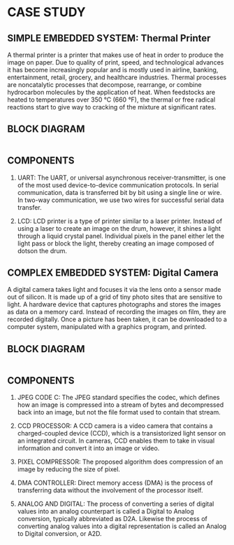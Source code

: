 # CASE STUDY #

## SIMPLE EMBEDDED SYSTEM: Thermal Printer ##

A thermal printer is a printer that makes use of heat in order to produce the image on paper. Due to quality of print, speed, and technological advances it has become increasingly popular and is mostly used in airline, banking, entertainment, retail, grocery, and healthcare industries.
Thermal processes are noncatalytic processes that decompose, rearrange, or combine hydrocarbon molecules by the application of heat. When feedstocks are heated to temperatures over 350 °C (660 °F), the thermal or free radical reactions start to give way to cracking of the mixture at significant rates.


## BLOCK DIAGRAM ##

![]()


## COMPONENTS ##

1.	UART: The UART, or universal asynchronous receiver-transmitter, is one of the most used device-to-device communication protocols. In serial communication, data is transferred bit by bit using a single line or wire. In two-way communication, we use two wires for successful serial data transfer.

2.	LCD: LCD printer is a type of printer similar to a laser printer. Instead of using a laser to create an image on the drum, however, it shines a light through a liquid crystal panel. Individual pixels in the panel either let the light pass or block the light, thereby creating an image composed of dotson the drum.


## COMPLEX EMBEDDED SYSTEM: Digital Camera ##

A digital camera takes light and focuses it via the lens onto a sensor made out of silicon. It is made up of a grid of tiny photo sites that are sensitive to light. A hardware device that captures photographs and stores the images as data on a memory card. Instead of recording the images on film, they are recorded digitally. Once a picture has been taken, it can be downloaded to a computer system, manipulated with a graphics program, and printed.

## BLOCK DIAGRAM ##

![]()


## COMPONENTS ##

1.	JPEG CODE C: The JPEG standard specifies the codec, which defines how an image is compressed into a stream of bytes and decompressed back into an image, but not the file format used to contain that stream.

2.	CCD PROCESSOR: A CCD camera is a video camera that contains a charged-coupled device (CCD), which is a transistorized light sensor on an integrated circuit. In cameras, CCD enables them to take in visual information and convert it into an image or video.

3.	PIXEL COMPRESSOR: The proposed algorithm does compression of an image by reducing the size of pixel. 

4.	DMA CONTROLLER: Direct memory access (DMA) is the process of transferring data without the involvement of the processor itself.

5.	ANALOG AND DIGITAL: The process of converting a series of digital values into an analog counterpart is called a Digital to Analog conversion, typically abbreviated as D2A. Likewise the process of converting analog values into a digital representation is called an Analog to Digital conversion, or A2D.



